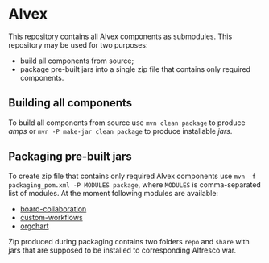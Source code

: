 Alvex
=====

This repository contains all Alvex components as submodules. This repository may be used for two purposes:
* build all components from source;
* package pre-built jars into a single zip file that contains only required components.

Building all components
-----------------------

To build all components from source use `mvn clean package` to produce *amps* or `mvn -P make-jar clean package` to produce installable *jars*.

Packaging pre-built jars
------------------------

To create zip file that contains only required Alvex components use `mvn -f packaging_pom.xml -P MODULES package`, where `MODULES` is comma-separated list of modules.
At the moment following modules are available:

* [board-collaboration](https://github.com/ITDSystems/alvex-board-collaboration)
* [custom-workflows](https://github.com/ITDSystems/alvex-custom-workflows)
* [orgchart](https://github.com/ITDSystems/alvex-orgchart)

Zip produced during packaging contains two folders `repo` and `share` with jars that are supposed to be installed to corresponding Alfresco war.
